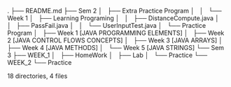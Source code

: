 .
├── README.md
├── Sem 2
│   ├── Extra Practice Program
│   │   └── Week 1
│   ├── Learning Programing
│   │   ├── DistanceCompute.java
│   │   ├── PassFail.java
│   │   └── UserInputTest.java
│   └── Practice Program
│       ├── Week 1 [JAVA PROGRAMMING ELEMENTS]
│       ├── Week 2 [JAVA CONTROL FLOWS CONCEPTS]
│       ├── Week 3 [JAVA ARRAYS]
│       ├── Week 4 [JAVA METHODS]
│       └── Week 5 [JAVA STRINGS]
└── Sem 3
    ├── WEEK_1
    │   ├── HomeWork
    │   ├── Lab
    │   └── Practice
    └── WEEK_2
        └── Practice

18 directories, 4 files
